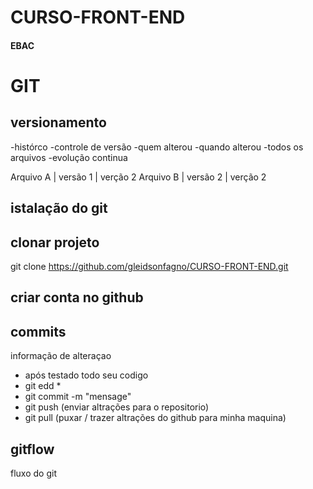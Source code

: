 # CURSO-FRONT-END
#### EBAC


# GIT
## versionamento
 -histórco
 -controle de versão
 -quem alterou
 -quando alterou
 -todos os arquivos
 -evolução continua

 Arquivo A | versão 1 | verção 2
 Arquivo B | versão 2 | verção 2

 ## istalação do git

 ## clonar projeto
 git clone https://github.com/gleidsonfagno/CURSO-FRONT-END.git

 ## criar conta no github

 ## commits
 informação de alteraçao
 - após testado todo seu codigo
 - git edd *
 - git commit -m "mensage"
 - git push (enviar altrações para o repositorio)
 - git pull (puxar / trazer altrações do github para minha maquina)
 ## gitflow
 fluxo do git
